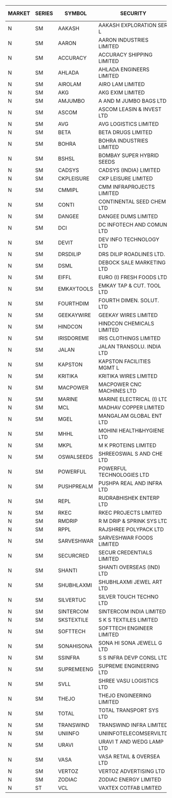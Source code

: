 


| MARKET | SERIES | SYMBOL | SECURITY | PREV CL PR | OPEN PRICE | HIGH PRICE | LOW PRICE | CLOSE PRICE | NET TRDVAL | NET TRDQTY | CORP IND | HI 52 WK | LO 52 WK |
| ----- | ----- | ----- | ----- | ----- | ----- | ----- | ----- | ----- | ----- | ----- | ----- | ----- | ----- |
| N | SM | AAKASH | AAKASH EXPLORATION SER L | 70.10 | 66.65 | 66.65 | 66.60 | 66.60 | 799500.00 | 12000 |  | 87.80 | 14.10 |
| N | SM | AARON | AARON INDUSTRIES LIMITED | 49.50 | 46.50 | 46.50 | 46.50 | 46.50 | 153450.00 | 3300 |  | 53.50 | 39.00 |
| N | SM | ACCURACY | ACCURACY SHIPPING LIMITED | 23.00 | 21.85 | 21.85 | 21.85 | 21.85 | 34960.00 | 1600 |  | 87.00 | 21.60 |
| N | SM | AHLADA | AHLADA ENGINEERS LIMITED | 49.90 | 49.50 | 54.90 | 49.50 | 54.30 | 420300.00 | 8000 |  | 153.00 | 36.30 |
| N | SM | AIROLAM | AIRO LAM LIMITED | 26.50 | 24.05 | 24.05 | 24.05 | 24.05 | 72150.00 | 3000 |  | 37.95 | 20.15 |
| N | SM | AKG | AKG EXIM LIMITED | 32.75 | 33.55 | 33.55 | 33.50 | 33.50 | 268200.00 | 8000 |  | 37.00 | 30.00 |
| N | SM | AMJUMBO | A AND M JUMBO BAGS LTD | 13.35 | 12.70 | 13.50 | 12.70 | 12.70 | 412800.00 | 32000 |  | 71.45 | 7.80 |
| N | SM | ASCOM | ASCOM LEASIN & INVEST LTD | 32.50 | 32.50 | 32.50 | 32.50 | 32.50 | 130000.00 | 4000 |  | 32.50 | 30.00 |
| N | SM | AVG | AVG LOGISTICS LIMITED | 60.00 | 60.00 | 60.00 | 60.00 | 60.00 | 72000.00 | 1200 |  | 108.00 | 60.00 |
| N | SM | BETA | BETA DRUGS LIMITED | 78.00 | 73.20 | 73.20 | 72.25 | 72.25 | 174160.00 | 2400 |  | 124.00 | 57.60 |
| N | SM | BOHRA | BOHRA INDUSTRIES LIMITED | 1.55 | 1.50 | 1.50 | 1.50 | 1.50 | 3000.00 | 2000 |  | 23.90 | 1.50 |
| N | SM | BSHSL | BOMBAY SUPER HYBRID SEEDS | 110.50 | 109.10 | 109.75 | 109.10 | 109.60 | 525060.00 | 4800 |  | 149.00 | 106.50 |
| N | SM | CADSYS | CADSYS (INDIA) LIMITED | 34.85 | 33.20 | 33.20 | 33.15 | 33.15 | 132700.00 | 4000 |  | 63.45 | 33.15 |
| N | SM | CKPLEISURE | CKP LEISURE LIMITED | 5.55 | 5.40 | 5.55 | 5.40 | 5.55 | 350400.00 | 64000 |  | 7.55 | 4.70 |
| N | SM | CMMIPL | CMM INFRAPROJECTS LIMITED | 5.10 | 5.35 | 5.35 | 5.35 | 5.35 | 32100.00 | 6000 |  | 10.50 | 2.45 |
| N | SM | CONTI | CONTINENTAL SEED CHEM LTD | 56.00 | 57.45 | 58.80 | 57.45 | 58.80 | 20083800.00 | 344000 |  | 58.80 | 11.85 |
| N | SM | DANGEE | DANGEE DUMS LIMITED | 132.00 | 130.00 | 130.00 | 130.00 | 130.00 | 104000.00 | 800 |  | 219.35 | 124.00 |
| N | SM | DCI | DC INFOTECH AND COMUN LTD | 45.45 | 45.45 | 45.50 | 45.45 | 45.50 | 1364850.00 | 30000 |  | 45.50 | 45.20 |
| N | SM | DEVIT | DEV INFO TECHNOLOGY LTD | 72.00 | 74.00 | 74.05 | 72.50 | 74.00 | 552825.00 | 7500 |  | 101.00 | 65.00 |
| N | SM | DRSDILIP | DRS DILIP ROADLINES LTD. | 78.00 | 75.50 | 75.50 | 75.05 | 75.45 | 2052880.00 | 27200 |  | 78.00 | 61.00 |
| N | SM | DSML | DEBOCK SALE MARKETING LTD | 4.95 | 5.15 | 5.15 | 5.15 | 5.15 | 30900.00 | 6000 |  | 12.05 | 3.55 |
| N | SM | EIFFL | EURO (I) FRESH FOODS LTD | 107.80 | 112.00 | 113.00 | 112.00 | 113.00 | 450000.00 | 4000 |  | 131.00 | 81.00 |
| N | SM | EMKAYTOOLS | EMKAY TAP & CUT. TOOL LTD | 107.00 | 107.00 | 107.00 | 107.00 | 107.00 | 128400.00 | 1200 |  | 190.00 | 92.00 |
| N | SM | FOURTHDIM | FOURTH DIMEN. SOLUT. LTD | 6.60 | 6.30 | 6.30 | 6.30 | 6.30 | 25200.00 | 4000 |  | 51.25 | 6.30 |
| N | SM | GEEKAYWIRE | GEEKAY WIRES LIMITED | 36.00 | 36.50 | 36.50 | 36.50 | 36.50 | 584000.00 | 16000 |  | 37.25 | 31.00 |
| N | SM | HINDCON | HINDCON CHEMICALS LIMITED | 13.45 | 12.30 | 12.30 | 12.30 | 12.30 | 49200.00 | 4000 |  | 25.50 | 12.25 |
| N | SM | IRISDOREME | IRIS CLOTHINGS LIMITED | 112.00 | 120.00 | 120.00 | 120.00 | 120.00 | 1920000.00 | 16000 |  | 145.00 | 91.00 |
| N | SM | JALAN | JALAN TRANSOLU. INDIA LTD | 3.95 | 4.10 | 4.10 | 4.10 | 4.10 | 12300.00 | 3000 |  | 21.00 | 2.85 |
| N | SM | KAPSTON | KAPSTON FACILITIES MGMT L | 107.00 | 111.00 | 111.00 | 111.00 | 111.00 | 266400.00 | 2400 |  | 111.00 | 75.10 |
| N | SM | KRITIKA | KRITIKA WIRES LIMITED | 33.70 | 34.00 | 34.10 | 34.00 | 34.10 | 817600.00 | 24000 |  | 42.50 | 32.00 |
| N | SM | MACPOWER | MACPOWER CNC MACHINES LTD | 61.50 | 61.05 | 64.40 | 61.05 | 62.05 | 4822600.00 | 77500 |  | 164.20 | 51.00 |
| N | SM | MARINE | MARINE ELECTRICAL (I) LTD | 100.95 | 99.90 | 99.90 | 97.25 | 99.90 | 987100.00 | 10000 |  | 123.00 | 87.60 |
| N | SM | MCL | MADHAV COPPER LIMITED | 116.70 | 113.30 | 118.25 | 107.00 | 118.25 | 7564260.00 | 67200 |  | 358.00 | 102.15 |
| N | SM | MGEL | MANGALAM GLOBAL ENT LTD | 52.95 | 52.80 | 52.80 | 52.80 | 52.80 | 105600.00 | 2000 |  | 54.00 | 51.05 |
| N | SM | MHHL | MOHINI HEALTH&HYGIENE LTD | 20.35 | 21.35 | 21.35 | 21.35 | 21.35 | 64050.00 | 3000 |  | 35.90 | 13.85 |
| N | SM | MKPL | M K PROTEINS LIMITED | 66.50 | 69.50 | 69.50 | 69.50 | 69.50 | 139000.00 | 2000 |  | 79.00 | 63.50 |
| N | SM | OSWALSEEDS | SHREEOSWAL S AND CHE LTD | 27.70 | 26.65 | 26.65 | 26.65 | 26.65 | 106600.00 | 4000 |  | 29.90 | 19.00 |
| N | SM | POWERFUL | POWERFUL TECHNOLOGIES LTD | 4.05 | 3.85 | 3.85 | 3.85 | 3.85 | 15400.00 | 4000 |  | 22.00 | 3.85 |
| N | SM | PUSHPREALM | PUSHPA REAL AND INFRA LTD | 4.85 | 5.05 | 5.05 | 5.05 | 5.05 | 10100.00 | 2000 |  | 26.55 | 3.70 |
| N | SM | REPL | RUDRABHISHEK ENTERP LTD | 40.40 | 40.40 | 40.40 | 40.00 | 40.00 | 241200.00 | 6000 |  | 47.50 | 20.60 |
| N | SM | RKEC | RKEC PROJECTS LIMITED | 56.10 | 57.00 | 57.00 | 56.10 | 56.10 | 113100.00 | 2000 |  | 68.00 | 35.00 |
| N | SM | RMDRIP | R M DRIP & SPRINK SYS LTD | 21.20 | 22.25 | 22.25 | 22.25 | 22.25 | 44500.00 | 2000 |  | 56.50 | 13.00 |
| N | SM | RPPL | RAJSHREE POLYPACK LTD | 95.60 | 95.60 | 95.60 | 95.50 | 95.50 | 191100.00 | 2000 |  | 118.00 | 75.00 |
| N | SM | SARVESHWAR | SARVESHWAR FOODS LIMITED | 16.00 | 15.55 | 15.55 | 15.20 | 15.20 | 147280.00 | 9600 |  | 43.85 | 15.20 |
| N | SM | SECURCRED | SECUR CREDENTIALS LIMITED | 21.90 | 22.95 | 22.95 | 22.90 | 22.95 | 96360.00 | 4200 |  | 110.00 | 21.90 |
| N | SM | SHANTI | SHANTI OVERSEAS (IND) LTD | 20.25 | 20.25 | 20.25 | 20.25 | 20.25 | 91125.00 | 4500 |  | 38.00 | 20.00 |
| N | SM | SHUBHLAXMI | SHUBHLAXMI JEWEL ART LTD | 49.60 | 47.15 | 48.75 | 47.15 | 47.30 | 239050.00 | 5000 |  | 209.50 | 35.00 |
| N | SM | SILVERTUC | SILVER TOUCH TECHNO LTD | 115.00 | 115.00 | 115.05 | 115.00 | 115.05 | 230050.00 | 2000 |  | 140.00 | 111.00 |
| N | SM | SINTERCOM | SINTERCOM INDIA LIMITED | 79.00 | 80.00 | 80.60 | 79.50 | 80.00 | 4646100.00 | 58000 |  | 80.60 | 56.00 |
| N | SM | SKSTEXTILE | S K S TEXTILES LIMITED | 38.00 | 37.00 | 37.00 | 37.00 | 37.00 | 37000.00 | 1000 |  | 43.50 | 22.25 |
| N | SM | SOFTTECH | SOFTTECH ENGINEER LIMITED | 61.30 | 62.30 | 62.30 | 62.30 | 62.30 | 199360.00 | 3200 |  | 76.25 | 32.10 |
| N | SM | SONAHISONA | SONA HI SONA JEWELL G LTD | 12.50 | 10.20 | 12.50 | 10.10 | 12.50 | 1784000.00 | 170000 |  | 12.50 | 9.70 |
| N | SM | SSINFRA | S S INFRA DEVP CONSL LTD | 9.90 | 10.30 | 10.35 | 9.90 | 10.35 | 183450.00 | 18000 |  | 19.35 | 8.80 |
| N | SM | SUPREMEENG | SUPREME ENGINEERING LTD | 20.50 | 20.90 | 21.20 | 20.90 | 21.05 | 168400.00 | 8000 |  | 42.00 | 20.50 |
| N | SM | SVLL | SHREE VASU LOGISTICS LTD | 101.20 | 101.55 | 101.55 | 101.55 | 101.55 | 101550.00 | 1000 |  | 130.00 | 75.00 |
| N | SM | THEJO | THEJO ENGINEERING LIMITED | 480.00 | 504.00 | 504.00 | 504.00 | 504.00 | 201600.00 | 400 |  | 600.00 | 470.25 |
| N | SM | TOTAL | TOTAL TRANSPORT SYS LTD | 45.60 | 45.00 | 45.90 | 45.00 | 45.90 | 407700.00 | 9000 |  | 47.50 | 25.00 |
| N | SM | TRANSWIND | TRANSWIND INFRA LIMITED | 3.85 | 3.70 | 3.70 | 3.70 | 3.70 | 14800.00 | 4000 |  | 10.70 | 3.20 |
| N | SM | UNIINFO | UNIINFOTELECOMSERVILTD | 27.65 | 27.00 | 27.75 | 25.30 | 26.40 | 534300.00 | 20000 |  | 44.80 | 16.40 |
| N | SM | URAVI | URAVI T AND WEDG LAMP LTD | 101.00 | 101.75 | 102.00 | 101.00 | 102.00 | 488040.00 | 4800 |  | 120.50 | 91.00 |
| N | SM | VASA | VASA RETAIL & OVERSEA LTD | 9.50 | 9.05 | 9.05 | 9.05 | 9.05 | 144800.00 | 16000 |  | 26.10 | 9.05 |
| N | SM | VERTOZ | VERTOZ ADVERTISING LTD | 78.50 | 77.50 | 77.50 | 77.50 | 77.50 | 372000.00 | 4800 |  | 211.00 | 71.00 |
| N | SM | ZODIAC | ZODIAC ENERGY LIMITED | 19.40 | 19.95 | 20.35 | 19.95 | 20.20 | 121200.00 | 6000 |  | 32.00 | 14.30 |
| N | ST | VCL | VAXTEX COTFAB LIMITED | 23.75 | 23.85 | 23.85 | 23.85 | 23.85 | 1001700.00 | 42000 |  | 25.45 | 22.80 |



